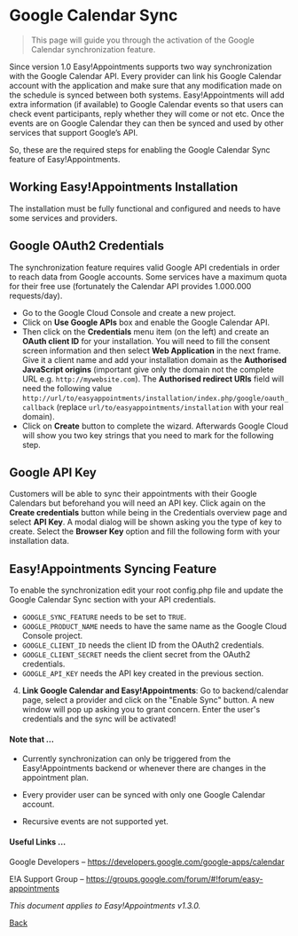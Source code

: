 # Google Calendar Sync

> This page will guide you through the activation of the Google Calendar synchronization feature.

Since version 1.0 Easy!Appointments supports two way synchronization with the Google Calendar API. Every provider can link his Google Calendar account with the application and make sure that any modification made on the schedule is synced between both systems. Easy!Appointments will add extra information (if available) to Google Calendar events so that users can check event participants, reply whether they will come or not etc. Once the events are on Google Calendar they can then be synced and used by other services that support Google’s API. 

So, these are the required steps for enabling the Google Calendar Sync feature of Easy!Appointments.

## Working Easy!Appointments Installation

The installation must be fully functional and configured and needs to have some services and providers.

## Google OAuth2 Credentials

The synchronization feature requires valid Google API credentials in order to reach data from Google accounts. Some services have a maximum quota for their free use (fortunately the Calendar API provides 1.000.000 requests/day).

- Go to the Google Cloud Console and create a new project.
- Click on **Use Google APIs** box and enable the Google Calendar API.
- Then click on the **Credentials** menu item (on the left) and create an **OAuth client ID** for your installation. You will need to fill the consent screen information and then select **Web Application** in the next frame. Give it a client name and add your installation domain as the **Authorised JavaScript origins** (important give only the domain not the complete URL e.g. `http://mywebsite.com`). The **Authorised redirect URIs** field will need the following value `http://url/to/easyappointments/installation/index.php/google/oauth_callback` (replace `url/to/easyappointments/installation` with your real domain).
- Click on **Create** button to complete the wizard. Afterwards Google Cloud will show you two key strings that you need to mark for the following step.

## Google API Key

Customers will be able to sync their appointments with their Google Calendars but beforehand you will need an API key. Click again on the **Create credentials** button while being in the Credentials overview page and select **API Key**. A modal dialog will be shown asking you the type of key to create. Select the **Browser Key** option and fill the following form with your installation data.

## Easy!Appointments Syncing Feature

To enable the synchronization edit your root config.php file and update the Google Calendar Sync section with your API credentials.

  - `GOOGLE_SYNC_FEATURE` needs to be set to `TRUE`.
  - `GOOGLE_PRODUCT_NAME` needs to have the same name as the Google Cloud Console project. 
  - `GOOGLE_CLIENT_ID` needs the client ID from the OAuth2 credentials.
  - `GOOGLE_CLIENT_SECRET` needs the client secret from the OAuth2 credentials.
  - `GOOGLE_API_KEY` needs the API key created in the previous section.
  
4. **Link Google Calendar and Easy!Appointments**: Go to backend/calendar page, select a provider and click on the "Enable Sync" button. A new window will pop up asking you to grant concern. Enter the user's credentials and the sync will be activated!

#### Note that ...

* Currently synchronization can only be triggered from the Easy!Appointments backend or whenever there are changes in the appointment plan.

* Every provider user can be synced with only one Google Calendar account.

* Recursive events are not supported yet.

#### Useful Links ...

Google Developers – https://developers.google.com/google-apps/calendar

E!A Support Group – https://groups.google.com/forum/#!forum/easy-appointments

*This document applies to Easy!Appointments v1.3.0.*

[Back](readme.md)
